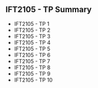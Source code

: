 ## IFT2105 - TP Summary

- IFT2105 - TP 1
- IFT2105 - TP 2
- IFT2105 - TP 3
- IFT2105 - TP 4
- IFT2105 - TP 5
- IFT2105 - TP 6
- IFT2105 - TP 7
- IFT2105 - TP 8
- IFT2105 - TP 9
- IFT2105 - TP 10

